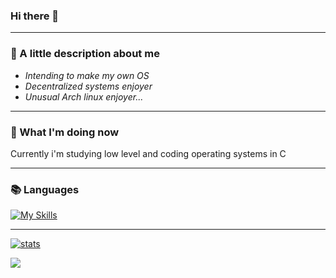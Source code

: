 ### Hi there 👋

---

### 🤔 A little description about me

- _Intending to make my own OS_
- _Decentralized systems enjoyer_
- _Unusual Arch linux enjoyer..._
 
---

### 👀 What I'm doing now

Currently i'm studying low level and coding operating systems in C

---

### 📚 Languages
[![My Skills](https://skills.thijs.gg/icons?i=c,cpp,rust)](https://skills.thijs.gg)

---

[![stats](https://github-readme-stats.vercel.app/api?username=SerjeiMikailov&show_icons=true&locale=en&include_all_commits=true&theme=dracula)](https://github.com/anuraghazra/github-readme-stats)

![](https://github-readme-stats.vercel.app/api/top-langs/?username=SerjeiMikailov&hide_border=1&layout=compact&theme=dracula&hide=html,eagle,css,vue&title_color=6bbbca)
